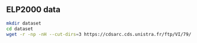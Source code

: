 
## ELP2000 data

```bash
mkdir dataset
cd dataset
wget -r -np -nH --cut-dirs=3 https://cdsarc.cds.unistra.fr/ftp/VI/79/
```